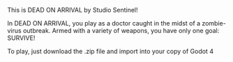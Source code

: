 This is DEAD ON ARRIVAL by Studio Sentinel!

In DEAD ON ARRIVAL, you play as a doctor caught in the midst of a zombie-virus outbreak. Armed with a variety of weapons, you have only one goal: SURVIVE!

To play, just download the .zip file and import into your copy of Godot 4
